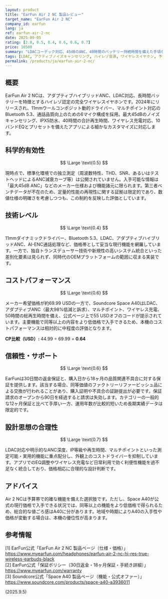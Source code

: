 ```yaml
---
layout: product
title: "EarFun Air 2 NC 製品レビュー"
target_name: "EarFun Air 2 NC"
company_id: earfun
lang: ja
ref: earfun-air-2-nc
date: 2025-09-05
rating: [2.8, 0.5, 0.4, 0.6, 0.6, 0.7]
price: 10500
summary: "LDACコーデック対応、45dBのANC、40時間のバッテリー持続時間を備えた手頃な価格のハイレゾワイヤレスイヤホンだが、コストパフォーマンスでは安価な競合製品に劣る。"
tags: [LDAC, アクティブノイズキャンセリング, ハイレゾ音源, ワイヤレスイヤホン, 予算重視]
permalink: /products/ja/earfun-air-2-nc/
---
```

## 概要

EarFun Air 2 NCは、アダプティブハイブリッドANC、LDAC対応、長時間バッテリーを特徴とするハイレゾ認定の完全ワイヤレスイヤホンです。2024年にリリースされ、11mmウールコンポジット動的ドライバー、マルチポイント対応のBluetooth 5.3、通話品質向上のための6マイク構成を採用。最大45dBのノイズキャンセリング、IPX5防水、40時間の合計再生時間、ワイヤレス充電対応、10バンドEQとプリセットを備えたアプリによる細かなカスタマイズに対応します。

## 科学的有効性

$$ \Large \text{0.5} $$

現時点で、標準化環境での独立測定（周波数特性、THD、SNR、あるいはテストヘッドによるANC減衰カーブ等）は公開されていません。入手可能な情報は「最大45dB ANC」などのメーカー仕様および機能諸元に限られます。第三者ベンチデータが不在のため、定量的性能の再現性に関する証拠は限定的であり、数値仕様の明確さを考慮しつつも、この制約を反映した評価としています。

## 技術レベル

$$ \Large \text{0.4} $$

11mmダイナミックドライバー、Bluetooth 5.3、LDAC、アダプティブハイブリッドANC、AI-ENC通話処理など、価格帯として妥当な現行機能を網羅しています。一方で、独自トランスデューサー技術や新規性の高いシステム統合といった差別化要素は見られず、同時代のOEMプラットフォームの範囲に収まる実装です。

## コストパフォーマンス

$$ \Large \text{0.6} $$

メーカー希望価格が約69.99 USDの一方で、Soundcore Space A40はLDAC、アダプティブANC（最大98%低減と訴求）、マルチポイント、ワイヤレス充電、50時間の総再生時間を備え、公式ページ上で55 USDオフのコードが提示されています。主要機能で同等以上の内容をより低価格で入手できるため、本機のコストパフォーマンスは相対的に中程度の評価となります。

**CP比較（USD）:** 44.99 ÷ 69.99 = **0.64**

## 信頼性・サポート

$$ \Large \text{0.6} $$

EarFunは30日間の返金保証と、購入日から18ヶ月の品質関連不具合に対する保証を提供します。該当する場合、同等価値のファクトリーリファービッシュ品による交換が行われることがあり、購入証明や不具合の証跡提出が必要です。保証請求のオープンから90日を経過すると請求は失効します。カテゴリーの一般的な12ヶ月保証と比べて手厚い一方、運用年数が比較的短いため長期実績データは限定的です。

## 設計思想の合理性

$$ \Large \text{0.7} $$

LDAC対応や明示的なANC深度、IP等級や再生時間、マルチポイントといった測定可能・実用的機能に重点配分し、外観上のコストドライバーを抑制しています。アプリでのEQ調整やワイヤレス充電など日常利用で効く利便性機能を過不足なく統合しており、価格相応に合理的な設計判断です。

## アドバイス

Air 2 NCは予算帯で的確な機能を備えた選択肢です。ただし、Space A40が公式の現行価格で入手できる状況では、同等以上の機能をより低価格で得られるため、総合的な値ごろ感はA40に分があります。地域や時期によりA40の入手性や価格が変動する場合は、本機の優位性が高まります。

## 参考情報

[1] EarFun公式「EarFun Air 2 NC 製品ページ（仕様・価格）」https://www.myearfun.com/headphones/earfun-air-2-nc-hi-res-true-wireless-earbuds-black  
[2] EarFun公式「保証ポリシー（30日返金・18ヶ月保証・手続き詳細）」https://www.myearfun.com/warranty  
[3] Soundcore公式「Space A40 製品ページ（機能・公式オファー）」https://www.soundcore.com/products/space-a40-a3936011

(2025.9.5)
